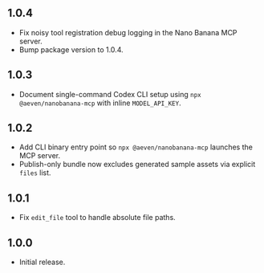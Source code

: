 ## 1.0.4

- Fix noisy tool registration debug logging in the Nano Banana MCP server.
- Bump package version to 1.0.4.

## 1.0.3

- Document single-command Codex CLI setup using `npx @aeven/nanobanana-mcp` with inline `MODEL_API_KEY`.

## 1.0.2

- Add CLI binary entry point so `npx @aeven/nanobanana-mcp` launches the MCP server.
- Publish-only bundle now excludes generated sample assets via explicit `files` list.

## 1.0.1

- Fix `edit_file` tool to handle absolute file paths.

## 1.0.0

- Initial release.
